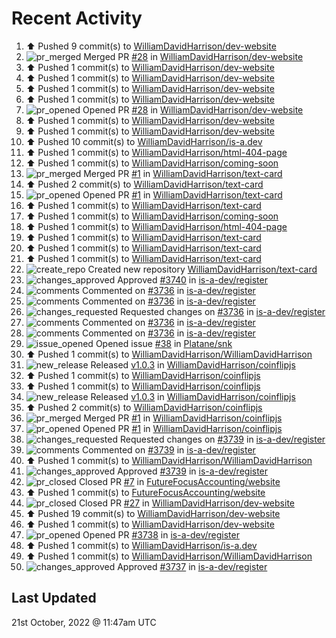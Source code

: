 # Recent Activity

<!--RECENT_ACTIVITY:start-->
1. ⬆️ Pushed 9 commit(s) to [WilliamDavidHarrison/dev-website](https://github.com/WilliamDavidHarrison/dev-website)
2. ![pr_merged](https://cdn.jsdelivr.net/gh/Readme-Workflows/Readme-Icons@main/icons/octicons/PullRequestMerged.svg) Merged PR [#28](https://github.com/WilliamDavidHarrison/dev-website/pull/28) in [WilliamDavidHarrison/dev-website](https://github.com/WilliamDavidHarrison/dev-website)
3. ⬆️ Pushed 1 commit(s) to [WilliamDavidHarrison/dev-website](https://github.com/WilliamDavidHarrison/dev-website)
4. ⬆️ Pushed 1 commit(s) to [WilliamDavidHarrison/dev-website](https://github.com/WilliamDavidHarrison/dev-website)
5. ⬆️ Pushed 1 commit(s) to [WilliamDavidHarrison/dev-website](https://github.com/WilliamDavidHarrison/dev-website)
6. ⬆️ Pushed 1 commit(s) to [WilliamDavidHarrison/dev-website](https://github.com/WilliamDavidHarrison/dev-website)
7. ![pr_opened](https://cdn.jsdelivr.net/gh/Readme-Workflows/Readme-Icons@main/icons/octicons/PullRequestOpened.svg) Opened PR [#28](https://github.com/WilliamDavidHarrison/dev-website/pull/28) in [WilliamDavidHarrison/dev-website](https://github.com/WilliamDavidHarrison/dev-website)
8. ⬆️ Pushed 1 commit(s) to [WilliamDavidHarrison/dev-website](https://github.com/WilliamDavidHarrison/dev-website)
9. ⬆️ Pushed 1 commit(s) to [WilliamDavidHarrison/dev-website](https://github.com/WilliamDavidHarrison/dev-website)
10. ⬆️ Pushed 10 commit(s) to [WilliamDavidHarrison/is-a.dev](https://github.com/WilliamDavidHarrison/is-a.dev)
11. ⬆️ Pushed 1 commit(s) to [WilliamDavidHarrison/html-404-page](https://github.com/WilliamDavidHarrison/html-404-page)
12. ⬆️ Pushed 1 commit(s) to [WilliamDavidHarrison/coming-soon](https://github.com/WilliamDavidHarrison/coming-soon)
13. ![pr_merged](https://cdn.jsdelivr.net/gh/Readme-Workflows/Readme-Icons@main/icons/octicons/PullRequestMerged.svg) Merged PR [#1](https://github.com/WilliamDavidHarrison/text-card/pull/1) in [WilliamDavidHarrison/text-card](https://github.com/WilliamDavidHarrison/text-card)
14. ⬆️ Pushed 2 commit(s) to [WilliamDavidHarrison/text-card](https://github.com/WilliamDavidHarrison/text-card)
15. ![pr_opened](https://cdn.jsdelivr.net/gh/Readme-Workflows/Readme-Icons@main/icons/octicons/PullRequestOpened.svg) Opened PR [#1](https://github.com/WilliamDavidHarrison/text-card/pull/1) in [WilliamDavidHarrison/text-card](https://github.com/WilliamDavidHarrison/text-card)
16. ⬆️ Pushed 1 commit(s) to [WilliamDavidHarrison/text-card](https://github.com/WilliamDavidHarrison/text-card)
17. ⬆️ Pushed 1 commit(s) to [WilliamDavidHarrison/coming-soon](https://github.com/WilliamDavidHarrison/coming-soon)
18. ⬆️ Pushed 1 commit(s) to [WilliamDavidHarrison/html-404-page](https://github.com/WilliamDavidHarrison/html-404-page)
19. ⬆️ Pushed 1 commit(s) to [WilliamDavidHarrison/text-card](https://github.com/WilliamDavidHarrison/text-card)
20. ⬆️ Pushed 1 commit(s) to [WilliamDavidHarrison/text-card](https://github.com/WilliamDavidHarrison/text-card)
21. ⬆️ Pushed 1 commit(s) to [WilliamDavidHarrison/text-card](https://github.com/WilliamDavidHarrison/text-card)
22. ![create_repo](https://cdn.jsdelivr.net/gh/Readme-Workflows/Readme-Icons@main/icons/octicons/Repository.svg) Created new repository [WilliamDavidHarrison/text-card](https://github.com/WilliamDavidHarrison/text-card)
23. ![changes_approved](https://cdn.jsdelivr.net/gh/Readme-Workflows/Readme-Icons@main/icons/octicons/ApprovedChanges.svg) Approved [#3740](https://github.com/is-a-dev/register/pull/3740#pullrequestreview-1150115065) in [is-a-dev/register](https://github.com/is-a-dev/register)
24. ![comments](https://cdn.jsdelivr.net/gh/Readme-Workflows/Readme-Icons@main/icons/octicons/Comment.svg) Commented on [#3736](https://github.com/is-a-dev/register/pull/3736#discussion_r1001206325) in [is-a-dev/register](https://github.com/is-a-dev/register)
25. ![comments](https://cdn.jsdelivr.net/gh/Readme-Workflows/Readme-Icons@main/icons/octicons/Comment.svg) Commented on [#3736](https://github.com/is-a-dev/register/pull/3736#discussion_r1000483007) in [is-a-dev/register](https://github.com/is-a-dev/register)
26. ![changes_requested](https://cdn.jsdelivr.net/gh/Readme-Workflows/Readme-Icons@main/icons/octicons/RequestedChanges.svg) Requested changes on [#3736](https://github.com/is-a-dev/register/pull/3736#pullrequestreview-1149035694) in [is-a-dev/register](https://github.com/is-a-dev/register)
27. ![comments](https://cdn.jsdelivr.net/gh/Readme-Workflows/Readme-Icons@main/icons/octicons/Comment.svg) Commented on [#3736](https://github.com/is-a-dev/register/pull/3736#discussion_r1000477915) in [is-a-dev/register](https://github.com/is-a-dev/register)
28. ![comments](https://cdn.jsdelivr.net/gh/Readme-Workflows/Readme-Icons@main/icons/octicons/Comment.svg) Commented on [#3736](https://github.com/is-a-dev/register/pull/3736#discussion_r1000459827) in [is-a-dev/register](https://github.com/is-a-dev/register)
29. ![issue_opened](https://cdn.jsdelivr.net/gh/Readme-Workflows/Readme-Icons@main/icons/octicons/IssueOpened.svg) Opened issue [#38](https://github.com/Platane/snk/issues/38) in [Platane/snk](https://github.com/Platane/snk)
30. ⬆️ Pushed 1 commit(s) to [WilliamDavidHarrison/WilliamDavidHarrison](https://github.com/WilliamDavidHarrison/WilliamDavidHarrison)
31. ![new_release](https://cdn.jsdelivr.net/gh/Readme-Workflows/Readme-Icons@main/icons/octicons/Release.svg) Released [v1.0.3](https://github.com/WilliamDavidHarrison/coinflipjs/releases/tag/release-1.0.3) in [WilliamDavidHarrison/coinflipjs](https://github.com/WilliamDavidHarrison/coinflipjs)
32. ⬆️ Pushed 1 commit(s) to [WilliamDavidHarrison/coinflipjs](https://github.com/WilliamDavidHarrison/coinflipjs)
33. ⬆️ Pushed 1 commit(s) to [WilliamDavidHarrison/coinflipjs](https://github.com/WilliamDavidHarrison/coinflipjs)
34. ![new_release](https://cdn.jsdelivr.net/gh/Readme-Workflows/Readme-Icons@main/icons/octicons/Release.svg) Released [v1.0.3](https://github.com/WilliamDavidHarrison/coinflipjs/releases/tag/release-1.0.3) in [WilliamDavidHarrison/coinflipjs](https://github.com/WilliamDavidHarrison/coinflipjs)
35. ⬆️ Pushed 2 commit(s) to [WilliamDavidHarrison/coinflipjs](https://github.com/WilliamDavidHarrison/coinflipjs)
36. ![pr_merged](https://cdn.jsdelivr.net/gh/Readme-Workflows/Readme-Icons@main/icons/octicons/PullRequestMerged.svg) Merged PR [#1](https://github.com/WilliamDavidHarrison/coinflipjs/pull/1) in [WilliamDavidHarrison/coinflipjs](https://github.com/WilliamDavidHarrison/coinflipjs)
37. ![pr_opened](https://cdn.jsdelivr.net/gh/Readme-Workflows/Readme-Icons@main/icons/octicons/PullRequestOpened.svg) Opened PR [#1](https://github.com/WilliamDavidHarrison/coinflipjs/pull/1) in [WilliamDavidHarrison/coinflipjs](https://github.com/WilliamDavidHarrison/coinflipjs)
38. ![changes_requested](https://cdn.jsdelivr.net/gh/Readme-Workflows/Readme-Icons@main/icons/octicons/RequestedChanges.svg) Requested changes on [#3739](https://github.com/is-a-dev/register/pull/3739#pullrequestreview-1148889459) in [is-a-dev/register](https://github.com/is-a-dev/register)
39. ![comments](https://cdn.jsdelivr.net/gh/Readme-Workflows/Readme-Icons@main/icons/octicons/Comment.svg) Commented on [#3739](https://github.com/is-a-dev/register/pull/3739#discussion_r1000381985) in [is-a-dev/register](https://github.com/is-a-dev/register)
40. ⬆️ Pushed 1 commit(s) to [WilliamDavidHarrison/WilliamDavidHarrison](https://github.com/WilliamDavidHarrison/WilliamDavidHarrison)
41. ![changes_approved](https://cdn.jsdelivr.net/gh/Readme-Workflows/Readme-Icons@main/icons/octicons/ApprovedChanges.svg) Approved [#3739](https://github.com/is-a-dev/register/pull/3739#pullrequestreview-1148647127) in [is-a-dev/register](https://github.com/is-a-dev/register)
42. ![pr_closed](https://cdn.jsdelivr.net/gh/Readme-Workflows/Readme-Icons@main/icons/octicons/PullRequestClosed.svg) Closed PR [#7](https://github.com/FutureFocusAccounting/website/pull/7) in [FutureFocusAccounting/website](https://github.com/FutureFocusAccounting/website)
43. ⬆️ Pushed 1 commit(s) to [FutureFocusAccounting/website](https://github.com/FutureFocusAccounting/website)
44. ![pr_closed](https://cdn.jsdelivr.net/gh/Readme-Workflows/Readme-Icons@main/icons/octicons/PullRequestClosed.svg) Closed PR [#27](https://github.com/WilliamDavidHarrison/dev-website/pull/27) in [WilliamDavidHarrison/dev-website](https://github.com/WilliamDavidHarrison/dev-website)
45. ⬆️ Pushed 19 commit(s) to [WilliamDavidHarrison/dev-website](https://github.com/WilliamDavidHarrison/dev-website)
46. ⬆️ Pushed 1 commit(s) to [WilliamDavidHarrison/dev-website](https://github.com/WilliamDavidHarrison/dev-website)
47. ![pr_opened](https://cdn.jsdelivr.net/gh/Readme-Workflows/Readme-Icons@main/icons/octicons/PullRequestOpened.svg) Opened PR [#3738](https://github.com/is-a-dev/register/pull/3738) in [is-a-dev/register](https://github.com/is-a-dev/register)
48. ⬆️ Pushed 1 commit(s) to [WilliamDavidHarrison/is-a.dev](https://github.com/WilliamDavidHarrison/is-a.dev)
49. ⬆️ Pushed 1 commit(s) to [WilliamDavidHarrison/WilliamDavidHarrison](https://github.com/WilliamDavidHarrison/WilliamDavidHarrison)
50. ![changes_approved](https://cdn.jsdelivr.net/gh/Readme-Workflows/Readme-Icons@main/icons/octicons/ApprovedChanges.svg) Approved [#3737](https://github.com/is-a-dev/register/pull/3737#pullrequestreview-1148509284) in [is-a-dev/register](https://github.com/is-a-dev/register)
<!--RECENT_ACTIVITY:end-->

## Last Updated
<!--RECENT_ACTIVITY:last_update-->
21st October, 2022 @ 11:47am UTC
<!--RECENT_ACTIVITY:last_update_end-->
